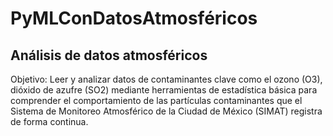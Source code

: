 # PyMLConDatosAtmosféricos 
## Análisis de datos atmosféricos 
Objetivo: Leer y analizar datos de contaminantes clave como el ozono (O3), dióxido de azufre (SO2) mediante herramientas de estadística básica para comprender el comportamiento de las partículas contaminantes que el Sistema de Monitoreo Atmosférico de la Ciudad de México (SIMAT) registra de forma continua.
